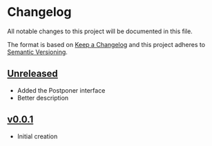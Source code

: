 # Changelog
All notable changes to this project will be documented in this file.

The format is based on [Keep a Changelog](http://keepachangelog.com/en/1.0.0/)
and this project adheres to [Semantic Versioning](http://semver.org/spec/v2.0.0.html).

## [Unreleased]
- Added the Postponer interface
- Better description

## [v0.0.1]
- Initial creation

[Unreleased]: https://github.com/xmidt-org/dms/compare/v0.0.1..HEAD
[v0.0.1]: https://github.com/xmidt-org/dms/compare/0.0.0...v0.0.1
